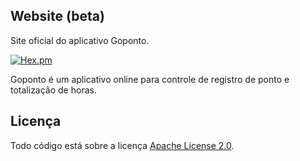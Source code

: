 ## Website (beta)

Site oficial do aplicativo Goponto.

[![Hex.pm](https://img.shields.io/hexpm/l/plug.svg)](https://github.com/goponto/goponto-api/blob/master/LICENSE)

Goponto é um aplicativo online para controle de registro de ponto e totalização de horas.

## Licença

Todo código está sobre a licença [Apache License 2.0](https://github.com/goponto/goponto-api/blob/master/LICENSE).
